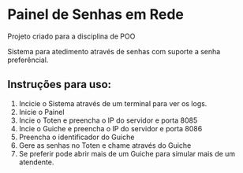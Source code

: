 # Painel de Senhas em Rede
Projeto criado para a disciplina de POO

Sistema para atedimento através de senhas com suporte a senha preferêncial.

## Instruções para uso:

<ol>
  <li>Incicie o Sistema através de um terminal para ver os logs.</li>
  <li>Inicie o Painel</li>
  <li>Incie o Toten e preencha o IP do servidor e porta 8085</li>
  <li>Incie o Guiche e preencha o IP do servidor e porta 8086</li>
  <li>Preencha o identificador do Guiche</li>
  <li>Gere as senhas no Toten e chame através do Guiche</li>
  <li>Se preferir pode abrir mais de um Guiche para simular mais de um atendente.</li>
</ol>
